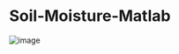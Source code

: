 # Soil-Moisture-Matlab
![image](https://user-images.githubusercontent.com/51364491/187197632-e9462c7d-a454-4d12-b04d-41ecbf3a2a0a.png)
